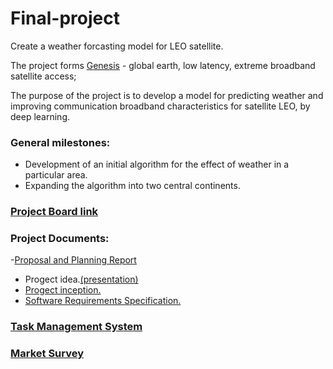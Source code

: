 # Final-project
Create a weather forcasting model for LEO satellite.

The project forms [Genesis](https://innovationisrael.org.il/content/%D7%9E%D7%A4%D7%92%D7%A9-%D7%94%D7%AA%D7%A0%D7%A2%D7%94-%D7%9C%D7%9E%D7%90%D7%92%D7%93-genesis) - global earth, low latency, extreme broadband satellite access; 


The purpose of the project is to develop a model for predicting weather and improving communication broadband characteristics for satellite LEO, by deep learning. 


### General milestones:
- Development of an initial algorithm for the effect of weather in a particular area.
- Expanding the algorithm into two central continents.


### [Project Board link](https://github.com/MichaLasry/Final-project/projects/1)

### Project Documents:
-[Proposal and Planning Report](https://github.com/MichaLasry/Final-project/blob/master/Proposal%20and%20Planning%20Report.pdf)
   - Progect idea.[(presentation)](https://github.com/MichaLasry/Final-project/blob/master/Genisis%20Presentation%20011082018.pptx)
   - [Progect inception.](https://github.com/MichaLasry/Final-project/wiki/Inception)
   - [Software Requirements Specification.](https://github.com/MichaLasry/Final-project/wiki/SRS)



### [Task Management System](https://github.com/MichaLasry/Final-project/issues)

### [Market Survey](https://github.com/MichaLasry/Final-project/wiki/Market-Survey)
